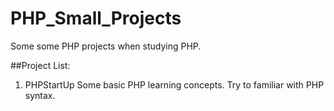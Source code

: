 # PHP_Small_Projects
Some some PHP projects when studying PHP.

##Project List:
 1. PHPStartUp
    Some basic PHP learning concepts. Try to familiar with PHP syntax.
